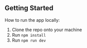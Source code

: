 ## Getting Started

How to run the app locally:
1. Clone the repo onto your machine
2. Run ``npm install`` 
3. Run ``npm run dev``